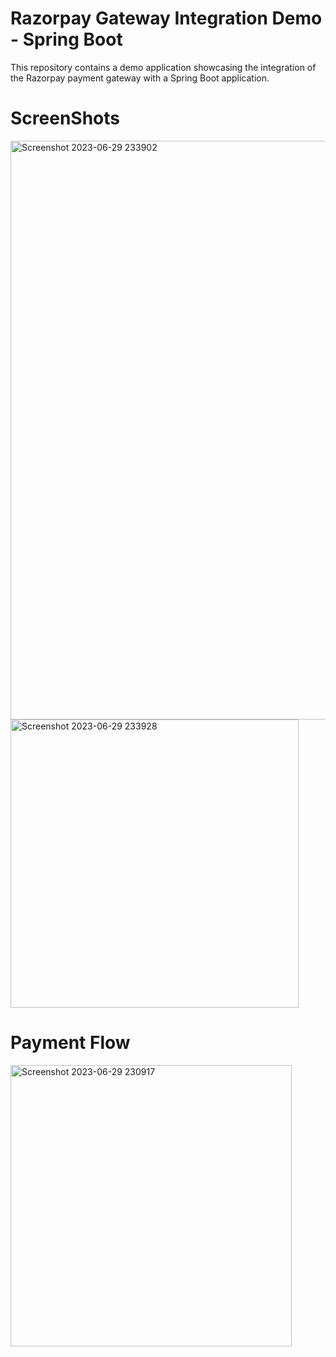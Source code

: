 # Razorpay Gateway Integration Demo - Spring Boot

This repository contains a demo application showcasing the integration of the Razorpay payment gateway with a Spring Boot application.

# ScreenShots 
<img width="926" alt="Screenshot 2023-06-29 233902" src="https://github.com/sanyam40/PaymentGateway-Integration-demo/assets/87993985/81454874-fc11-420e-bd90-a692ab24deaa">
<img width="461" alt="Screenshot 2023-06-29 233928" src="https://github.com/sanyam40/PaymentGateway-Integration-demo/assets/87993985/85f7be3a-1ca2-411d-aaa2-e3292b6925a5">


# Payment Flow
<img width="450" alt="Screenshot 2023-06-29 230917" src="https://github.com/sanyam40/PaymentGateway-Integration-demo/assets/87993985/e08a9d86-6b62-4a37-ab61-d581ec126875">
